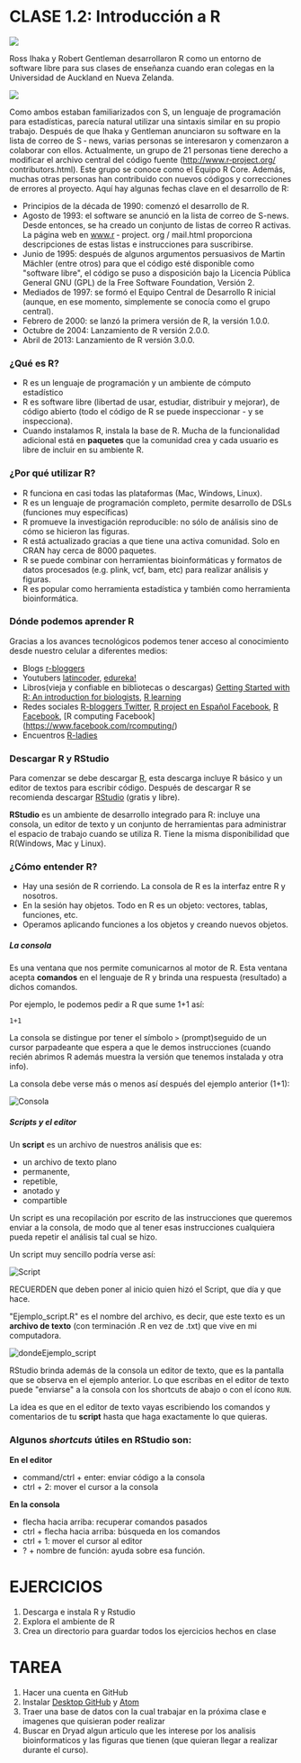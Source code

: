 # CLASE 1.2: Introducción a R

![](../Imagenes/Creadores-de-R-Software-Robert-Gentleman-y-Ross-Ihaka.png)

Ross Ihaka y Robert Gentleman desarrollaron R como un entorno de software libre para sus clases de enseñanza cuando eran colegas en la Universidad de Auckland en Nueva Zelanda.

![](../Imagenes/university-of-auckland-nz.png)

Como ambos estaban familiarizados con S, un lenguaje de programación para estadísticas, parecía natural utilizar una sintaxis similar en su propio trabajo. Después de que Ihaka y Gentleman anunciaron su software en la lista de correo de S ‐ news, varias personas se interesaron y comenzaron a colaborar con ellos.
Actualmente, un grupo de 21 personas tiene derecho a modificar el archivo central del código fuente (http://www.r‐project.org/ contributors.html). Este grupo se conoce como el Equipo R Core. Además, muchas otras personas han contribuido con nuevos códigos y correcciones de errores al proyecto.
Aquí hay algunas fechas clave en el desarrollo de R:

* Principios de la década de 1990: comenzó el desarrollo de R.
* Agosto de 1993: el software se anunció en la lista de correo de S-news. Desde entonces, se ha creado un conjunto de listas de correo R activas. La página web en www.r ‐ project. org / mail.html proporciona descripciones
de estas listas e instrucciones para suscribirse.
* Junio ​​de 1995: después de algunos argumentos persuasivos de Martin Mächler (entre otros) para que el código esté disponible como "software libre", el código se puso a disposición bajo la Licencia Pública General GNU (GPL) de la Free Software Foundation, Versión 2.
* Mediados de 1997: se formó el Equipo Central de Desarrollo R inicial (aunque, en ese momento, simplemente se conocía como el grupo central).
* Febrero de 2000: se lanzó la primera versión de R, la versión 1.0.0.
* Octubre de 2004: Lanzamiento de R versión 2.0.0.
* Abril de 2013: Lanzamiento de R versión 3.0.0.



### ¿Qué es R?

* R es un lenguaje de programación y un ambiente de cómputo estadístico
* R es software libre (libertad de usar, estudiar, distribuir y mejorar), de código abierto (todo el código de R se puede inspeccionar - y se inspecciona).
* Cuando instalamos R, instala la base de R. Mucha de la funcionalidad adicional está en **paquetes** que la comunidad crea y cada usuario es libre de incluir en su ambiente R.

### ¿Por qué utilizar R?
* R funciona en casi todas las plataformas (Mac, Windows, Linux).
* R es un lenguaje de programación completo, permite desarrollo de DSLs (funciones muy específicas)
* R promueve la investigación reproducible: no sólo de análisis sino de cómo se hicieron las figuras.
* R está actualizado gracias a que tiene una activa comunidad. Solo en CRAN hay cerca de 8000 paquetes.
* R se puede combinar con herramientas bioinformáticas y formatos de datos procesados (e.g. plink, vcf, bam, etc) para realizar análisis y figuras.
* R es popular como herramienta estadística y también como herramienta bioinformática.

### Dónde podemos aprender R

Gracias a los avances tecnológicos podemos tener acceso al conocimiento desde nuestro celular a diferentes medios:

* Blogs [r-bloggers](https://www.r-bloggers.com)
* Youtubers [latincoder](https://www.youtube.com/watch?v=S9u8JGJr2OY), [edureka!](https://www.youtube.com/watch?v=fDRa82lxzaU)
* Libros(vieja y confiable en bibliotecas o descargas) [Getting Started with R: An introduction for biologists](https://www.amazon.es/Getting-Started-R-introduction-biologists/dp/0199601623), [R learning](https://www.amazon.es/Learning-R-Richard-Cotton/dp/1449357105/ref=sr_1_8?s=foreign-books&ie=UTF8&qid=1530909258&sr=1-8&keywords=R+programming)
* Redes sociales [R-bloggers Twitter](https://twitter.com/rbloggers?lang=es), [R project en Español Facebook](https://www.facebook.com/groups/rprojectsp/about/), [R Facebook](https://www.facebook.com/Rprogrammingfun/), [R computing Facebook] (https://www.facebook.com/rcomputing/)
* Encuentros [R-ladies](https://www.meetup.com/es/rladiescdmx/)



### Descargar R y RStudio

Para comenzar se debe descargar [R](https://cran.r-project.org), esta descarga incluye R básico y un editor de textos para escribir código. Después de descargar R se recomienda descargar [RStudio](https://www.rstudio.com/products/rstudio/download/) (gratis y libre).

**RStudio** es un ambiente de desarrollo integrado para R: incluye una consola, un editor de texto y un conjunto de herramientas para administrar el espacio de trabajo cuando se  utiliza R. Tiene la misma disponibilidad que R(Windows, Mac y Linux).


### ¿Cómo entender R?
* Hay una sesión de R corriendo. La consola de R es la interfaz entre R y nosotros.
* En la sesión hay objetos. Todo en R es un objeto: vectores, tablas,  funciones, etc.
* Operamos aplicando funciones a los objetos y creando nuevos objetos.

##### La consola
Es una ventana que nos permite comunicarnos al motor de R. Esta ventana acepta **comandos** en el lenguaje de R y brinda una respuesta (resultado) a dichos comandos.


Por ejemplo, le podemos pedir a R que sume 1+1 así:

```
1+1
```    

La consola se distingue por tener el símbolo `>` (prompt)seguido de un cursor parpadeante que espera a que le demos instrucciones (cuando recién abrimos R además muestra la versión que tenemos instalada y otra info).

La consola debe verse más o menos así después del ejemplo anterior (1+1):

![Consola](Consola.PNG)


##### Scripts y el editor

Un **script** es un archivo de nuestros análisis que es:

* un archivo de texto plano
* permanente,
* repetible,
* anotado y
* compartible


Un script es una recopilación por escrito de las instrucciones que queremos enviar a la consola, de modo que al tener esas instrucciones cualquiera pueda repetir el análisis tal cual se hizo.

Un script muy sencillo podría verse así:

![Script](Script.PNG)


RECUERDEN que deben poner al inicio quien hizó el Script, que día y que hace.

"Ejemplo_script.R" es el nombre del archivo, es decir, que este texto es un **archivo de texto** (con terminación .R en vez de .txt) que vive en mi computadora.

![dondeEjemplo_script](dondeEjemplo_script.PNG)

RStudio brinda además de la consola un editor de texto, que es la pantalla que se observa en el ejemplo anterior. Lo que escribas en el editor de texto puede "enviarse" a la consola con los shortcuts de abajo o con el ícono `RUN`.

La idea es que en el editor de texto vayas escribiendo los comandos y comentarios de tu **script** hasta que haga exactamente lo que quieras.


### Algunos _shortcuts_ útiles en RStudio son:

**En el editor**  

* command/ctrl + enter: enviar código a la consola  
* ctrl + 2: mover el cursor a la consola

**En la consola**  

* flecha hacia arriba: recuperar comandos pasados  
* ctrl + flecha hacia arriba: búsqueda en los comandos  
* ctrl + 1: mover el cursor al editor  
* ? + nombre de función: ayuda sobre esa función.



# EJERCICIOS

1. Descarga e instala R y Rstudio
2. Explora el ambiente de R
3. Crea un directorio para guardar todos los ejercicios hechos en clase

# TAREA
1. Hacer una cuenta en GitHub
2. Instalar [Desktop GitHub](https://desktop.github.com/) y [Atom](https://atom.io/)
3. Traer una base de datos con la cual trabajar en la próxima clase e imagenes que quisieran poder realizar
4. Buscar en Dryad algun articulo que les interese por los analisis bioinformaticos  y las figuras que tienen (que quieran llegar a realizar durante el curso).
